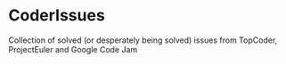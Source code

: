 # CoderIssues
Collection of solved (or desperately being solved) issues from TopCoder, ProjectEuler and Google Code Jam
